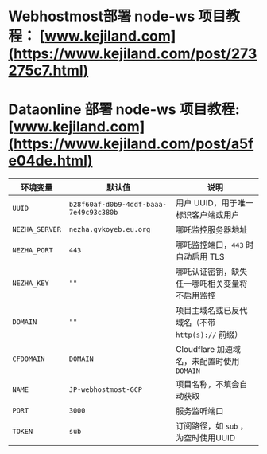 # Webhostmost部署 node-ws 项目教程： [www.kejiland.com](https://www.kejiland.com/post/273275c7.html)
# Dataonline 部署 node-ws 项目教程:  [www.kejiland.com](https://www.kejiland.com/post/a5fe04de.html)
| 环境变量       | 默认值                                      | 说明                                                         |
|----------------|---------------------------------------------|--------------------------------------------------------------|
| `UUID`         | `b28f60af-d0b9-4ddf-baaa-7e49c93c380b`       | 用户 UUID，用于唯一标识客户端或用户                          |
| `NEZHA_SERVER` | `nezha.gvkoyeb.eu.org`                      | 哪吒监控服务器地址                                           |
| `NEZHA_PORT`   | `443`                                       | 哪吒监控端口，`443` 时自动启用 TLS                          |
| `NEZHA_KEY`    | `""`                                        | 哪吒认证密钥，缺失任一哪吒相关变量将不启用监控               |
| `DOMAIN`       | `""`                                        | 项目主域名或已反代域名（不带 `http(s)://` 前缀）         |
| `CFDOMAIN`     | `DOMAIN`                                    | Cloudflare 加速域名，未配置时使用 `DOMAIN`                  |
| `NAME`         | `JP-webhostmost-GCP`                                | 项目名称，不填会自动获取                            |
| `PORT`         | `3000`                                      | 服务监听端口                                                 |
| `TOKEN`        | `sub`                                       | 订阅路径，如 `sub`  ，为空时使用UUID                                        |
